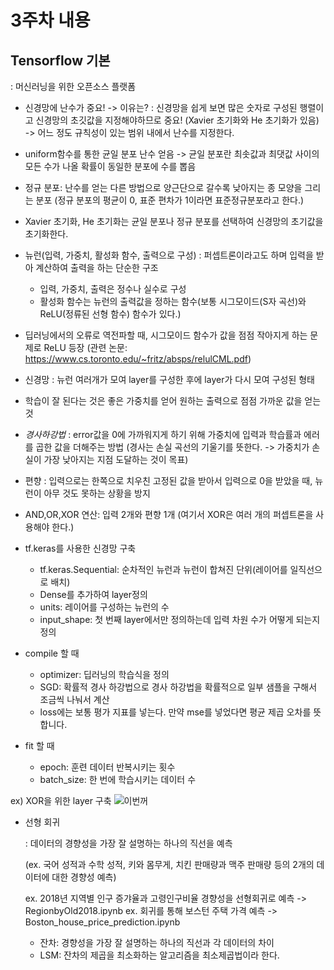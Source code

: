 # 3주차 내용

## Tensorflow 기본
  : 머신러닝을 위한 오픈소스 플랫폼
  
  - 신경망에 난수가 중요! -> 이유는?
    : 신경망을 쉽게 보면 많은 숫자로 구성된 행렬이고 신경망의 초깃값을 지정해야하므로 중요!
    (Xavier 초기화와 He 초기화가 있음)
    -> 어느 정도 규칙성이 있는 범위 내에서 난수를 지정한다.
    
  - uniform함수를 통한 균일 분포 난수 얻음
    -> 균일 분포란 최솟값과 최댓값 사이의 모든 수가 나올 확률이 동일한 분포에 수를 뽑음
  
  - 정규 분포: 난수를 얻는 다른 방법으로 양근단으로 갈수록 낮아지는 종 모양을 그리는 분포
    (정규 분포의 평균이 0, 표준 편차가 1이라면 표준정규분포라고 한다.)
    
  - Xavier 초기화, He 초기화는 균일 분포나 정규 분포를 선택하여 신경망의 초기값을 초기화한다.

  - 뉴런(입력, 가중치, 활성화 함수, 출력으로 구성)
    : 퍼셉트론이라고도 하며 입력을 받아 계산하여 출력을 하는 단순한 구조
    - 입력, 가중치, 출력은 정수나 실수로 구성
    - 활성화 함수는 뉴런의 출력값을 정하는 함수(보통 시그모이드(S자 곡선)와 ReLU(정류된 선형 함수) 함수가 있다.)
  
  - 딥러닝에서의 오류로 역전파할 때, 시그모이드 함수가 값을 점점 작아지게 하는 문제로 ReLU 등장
    (관련 논문: https://www.cs.toronto.edu/~fritz/absps/relulCML.pdf)
    
  - 신경망
    : 뉴런 여러개가 모여 layer를 구성한 후에 layer가 다시 모여 구성된 형태
  
  - 학습이 잘 된다는 것은 좋은 가중치를 얻어 원하는 출력으로 점점 가까운 값을 얻는 것
  
  - *경사하강법*
    : error값을 0에 가까워지게 하기 위해 가중치에 입력과 학습률과 에러를 곱한 값을 더해주는 방법
    (경사는 손실 곡선의 기울기를 뜻한다. -> 가중치가 손실이 가장 낮아지는 지점 도달하는 것이 목표)
    
  - 편향
    : 입력으로는 한쪽으로 치우친 고정된 값을 받아서 입력으로 0을 받았을 때, 뉴런이 아무 것도 못하는 상황을 방지
  
  - AND,OR,XOR 연산: 입력 2개와 편향 1개
    (여기서 XOR은 여러 개의 퍼셉트론을 사용해야 한다.)
    
  - tf.keras를 사용한 신경망 구축
    * tf.keras.Sequential: 순차적인 뉴런과 뉴런이 합쳐진 단위(레이어를 일직선으로 배치)
    * Dense를 추가하여 layer정의
    * units: 레이어를 구성하는 뉴런의 수
    * input_shape: 첫 번째 layer에서만 정의하는데 입력 차원 수가 어떻게 되는지 정의
  
  - compile 할 때
    * optimizer: 딥러닝의 학습식을 정의
    * SGD: 확률적 경사 하강법으로 경사 하강법을 확률적으로 일부 샘플을 구해서 조금씩 나눠서 계산
    * loss에는 보통 평가 지표를 넣는다. 만약 mse를 넣었다면 평균 제곱 오차를 뜻합니다.
  
  - fit 할 때
    * epoch: 훈련 데이터 반복시키는 횟수
    * batch_size: 한 번에 학습시키는 데이터 수
  
  ex) XOR을 위한 layer 구축
  ![이번꺼](https://user-images.githubusercontent.com/59636424/112135321-00c25300-8c11-11eb-8265-1664473e021c.png)
  
  - 선형 회귀
  
    : 데이터의 경향성을 가장 잘 설명하는 하나의 직선을 예측
    
    (ex. 국어 성적과 수학 성적, 키와 몸무게, 치킨 판매량과 맥주 판매량 등의 2개의 데이터에 대한 경향성 예측)
    
    ex. 2018년 지역별 인구 증갸율과 고령인구비율 경향성을 선형회귀로 예측 -> RegionbyOld2018.ipynb
    ex. 회귀를 통해 보스턴 주택 가격 예측 -> Boston_house_price_prediction.ipynb
    
    * 잔차: 경향성을 가장 잘 설명하는 하나의 직선과 각 데이터의 차이
    * LSM: 잔차의 제곱을 최소화하는 알고리즘을 최소제곱법이라 한다.
    
    
    

